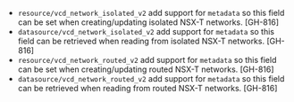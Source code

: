 * `resource/vcd_network_isolated_v2` add support for `metadata` so this field can be set when creating/updating isolated NSX-T networks. [GH-816]
* `datasource/vcd_network_isolated_v2` add support for `metadata` so this field can be retrieved when reading from isolated NSX-T networks. [GH-816]
* `resource/vcd_network_routed_v2` add support for `metadata` so this field can be set when creating/updating routed NSX-T networks. [GH-816]
* `datasource/vcd_network_routed_v2` add support for `metadata` so this field can be retrieved when reading from routed NSX-T networks. [GH-816]
